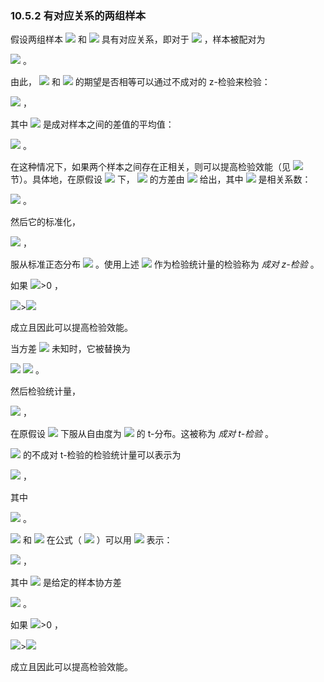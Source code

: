 ### 10.5.2 有对应关系的两组样本

假设两组样本 <img src="http://latex.codecogs.com/gif.latex?\mathfrak{D}=\left\{x_1,\ldots,x_i\right\}" style="border:none;"> 和 <img src="http://latex.codecogs.com/gif.latex?\mathfrak{{D}'}=\left\{{x}'_1,\ldots,{x}'_i\right\}" style="border:none;"> 具有对应关系，即对于 <img src="http://latex.codecogs.com/gif.latex?n={n}'" style="border:none;"> ，样本被配对为  

 <img src="http://latex.codecogs.com/gif.latex?\left\{(x_1,{x}'_1),\ldots,(x_n,{x}'_n)\right\}" style="border:none;"> 。  
 
由此， <img src="http://latex.codecogs.com/gif.latex?\mathfrak{D}" style="border:none;"> 和 <img src="http://latex.codecogs.com/gif.latex?\mathfrak{{D}'}" style="border:none;"> 的期望是否相等可以通过不成对的 z-检验来检验：  

 <img src="http://latex.codecogs.com/gif.latex?z_{u}=\frac{\Delta\hat{\mu}}{\sqrt{\frac{2\sigma^{2}}{n}}}" style="border:none;"> ，  
 
其中 <img src="http://latex.codecogs.com/gif.latex?\Delta\hat{\mu}" style="border:none;"> 是成对样本之间的差值的平均值：  

 <img src="http://latex.codecogs.com/gif.latex?\Delta\hat{\mu}=\frac{1}{n}\sum_{i=1}^{n}(x_i-{x}'_i)=\hat{\mu}-{\hat{\mu}}'" style="border:none;"> 。  
 
在这种情况下，如果两个样本之间存在正相关，则可以提高检验效能（见 <img src="http://latex.codecogs.com/gif.latex?10.3" style="border:none;"> 节）。具体地，在原假设 <img src="http://latex.codecogs.com/gif.latex?\mu-{\mu}'=0" style="border:none;"> 下， <img src="http://latex.codecogs.com/gif.latex?\Delta\hat{\mu}" style="border:none;"> 的方差由 <img src="http://latex.codecogs.com/gif.latex?\frac{2\sigma^{2}(1-\rho)}{n}" style="border:none;"> 给出，其中 <img src="http://latex.codecogs.com/gif.latex?\rho" style="border:none;"> 是相关系数：  

 <img src="http://latex.codecogs.com/gif.latex?\rho=\frac{Cov[x,{x}']}{\sqrt{V[x]}\sqrt{V[{x}']}}" style="border:none;"> 。  
 
然后它的标准化，  

 <img src="http://latex.codecogs.com/gif.latex?z_{p}=\frac{\Delta\hat{\mu}}{\sqrt{\frac{2\sigma^{2}(1-\rho)}{n}}}" style="border:none;"> ，  
 
服从标准正态分布 <img src="http://latex.codecogs.com/gif.latex?N(0,1)" style="border:none;"> 。使用上述 <img src="http://latex.codecogs.com/gif.latex?z_{p}" style="border:none;"> 作为检验统计量的检验称为 *成对 z-检验* 。  

如果 <img src="http://latex.codecogs.com/gif.latex?\rho" style="border:none;">>0 ，  

 <img src="http://latex.codecogs.com/gif.latex?\left|z_p\right|" style="border:none;">><img src="http://latex.codecogs.com/gif.latex?\left|z_u\right|" style="border:none;">   
 
成立且因此可以提高检验效能。  

当方差 <img src="http://latex.codecogs.com/gif.latex?\sigma^{2}" style="border:none;"> 未知时，它被替换为  

 <img src="http://latex.codecogs.com/gif.latex?\hat{\sigma}_{p}^{2}=\frac{\sum_{i=1}^{n}(x_i-{x}'_i-\Delta\hat{\mu})^{2}}{2(n-1)}" style="border:none;">  <img src="http://latex.codecogs.com/gif.latex?(10.2)" style="border:none;"> 。  
 
然后检验统计量，  

 <img src="http://latex.codecogs.com/gif.latex?t_p=\frac{\Delta\hat{\mu}}{\sqrt{\frac{2\hat{\sigma}_p^{2}(1-p)}{n}}}" style="border:none;"> ，  
 
在原假设 <img src="http://latex.codecogs.com/gif.latex?\mu-{\mu}'=0" style="border:none;"> 下服从自由度为 <img src="http://latex.codecogs.com/gif.latex?n-1" style="border:none;"> 的 t-分布。这被称为 *成对 t-检验* 。  

 <img src="http://latex.codecogs.com/gif.latex?n={n}'" style="border:none;"> 的不成对 t-检验的检验统计量可以表示为  
 
 <img src="http://latex.codecogs.com/gif.latex?t_u=\frac{\Delta\hat{\mu}}{\sqrt{\frac{2\hat{\sigma}_u^{2}}{n}}}" style="border:none;"> ，  
 
其中  

 <img src="http://latex.codecogs.com/gif.latex?\hat{\sigma}_u^{2}=\frac{\sum_{i=1}^{n}((x_i-\hat{\mu})^{2}+({x}'_i-{\hat{\mu}}')^{2})}{2(n-1)}" style="border:none;"> 。  
 
 <img src="http://latex.codecogs.com/gif.latex?\hat{\sigma}_u^{2}" style="border:none;"> 和 <img src="http://latex.codecogs.com/gif.latex?\hat{\sigma}_{p}^{2}" style="border:none;"> 在公式（ <img src="http://latex.codecogs.com/gif.latex?10.2" style="border:none;"> ）可以用 <img src="http://latex.codecogs.com/gif.latex?\hat{\sigma}_u^{2}" style="border:none;"> 表示：  
 
 <img src="http://latex.codecogs.com/gif.latex?\hat{\sigma}_{p}^{2}\begin{align*}&=\frac{\sum_{i=1}^{n}(x_i-{x}'_i-\Delta\hat{\mu})^{2}}{2(n-1)}\\&=\frac{\sum_{i=1}^{n}((x_i-\mu)-({x}'_i-{\mu}'))^{2}}{2(n-1)}\\&=\frac{\sum_{i=1}^{n}(x_i-\mu)^{2}+\sum_{i=1}^{n}({x}'_i-{\mu}')^{2}-2\sum_{i=1}^{n}(x_i-\mu)({x}'_i-{\mu}')}{2(n-1)}\\&=\hat{\sigma}_u^{2}-\hat{Cov}[x,{x}']\end{align*}" style="border:none;"> ，  
 
其中 <img src="http://latex.codecogs.com/gif.latex?\hat{Cov}[x,{x}']" style="border:none;"> 是给定的样本协方差  

 <img src="http://latex.codecogs.com/gif.latex?\hat{Cov}[x,{x}']=\frac{1}{n-1}\sum_{i=1}^{n}(x_i-\mu)({x}'_i-{\mu}')" style="border:none;"> 。  
 
如果 <img src="http://latex.codecogs.com/gif.latex?\hat{Cov}[x,{x}']" style="border:none;">>0 ，  

 <img src="http://latex.codecogs.com/gif.latex?\left|t_p\right|" style="border:none;">><img src="http://latex.codecogs.com/gif.latex?\left|t_u\right|" style="border:none;">
 
成立且因此可以提高检验效能。






